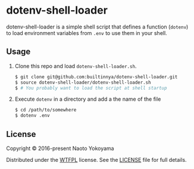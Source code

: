 # dotenv-shell-loader

dotenv-shell-loader is a simple shell script that defines a function (`dotenv`) to load environment variables from `.env` to use them in your shell.

## Usage

1. Clone this repo and load `dotenv-shell-loader.sh`.
   ```bash
   $ git clone git@github.com:builtinnya/dotenv-shell-loader.git
   $ source dotenv-shell-loader/dotenv-shell-loader.sh
   $ # You probably want to load the script at shell startup
   ```

2. Execute `dotenv` in a directory and add a the name of the file
   ```bash
   $ cd /path/to/somewhere
   $ dotenv .env
   ```

## License

Copyright © 2016-present Naoto Yokoyama

Distributed under the [WTFPL](http://www.wtfpl.net/) license. See the [LICENSE](./LICENSE) file for full details.
